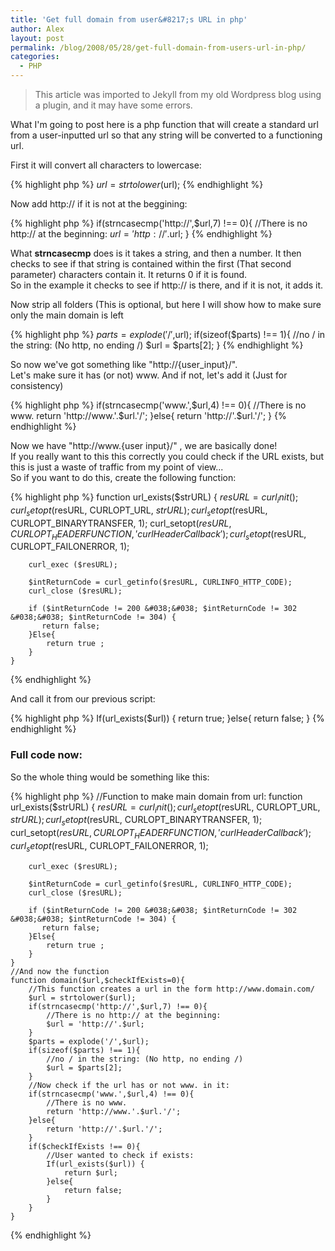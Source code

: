 ```yaml
---
title: 'Get full domain from user&#8217;s URL in php'
author: Alex
layout: post
permalink: /blog/2008/05/28/get-full-domain-from-users-url-in-php/
categories:
  - PHP
---
```

 > This article was imported to Jekyll from my old Wordpress blog using a plugin, and it may have some errors.

What I\'m going to post here is a php function that will create a standard url from a user-inputted url so that any string will be converted to a functioning url.

First it will convert all characters to lowercase:

{% highlight php  %}
    $url = strtolower($url);
{% endhighlight  %}

Now add http:// if it is not at the beggining:

{% highlight php  %}
    if(strncasecmp('http://',$url,7) !== 0){
    	//There is no http:// at the beginning:
    	$url = 'http://'.$url;
    }
{% endhighlight  %}  

What **strncasecmp** does is it takes a string, and then a number. It then checks to see if that string is contained within the first (That second parameter) characters contain it. It returns 0 if it is found.  
So in the example it checks to see if http:// is there, and if it is not, it adds it.

Now strip all folders (This is optional, but here I will show how to make sure only the main domain is left

{% highlight php  %}
    $parts = explode('/',$url);
	if(sizeof($parts) !== 1){
		//no / in the string: (No http, no ending /)
		$url = $parts[2];
	}
{% endhighlight  %}

So now we\'ve got something like \"http://{user_input}/\".  
Let\'s make sure it has (or not) www. And if not, let\'s add it (Just for consistency)

{% highlight php  %}
    if(strncasecmp('www.',$url,4) !== 0){
    	//There is no www.
    	return 'http://www.'.$url.'/';
    }else{
    	return 'http://'.$url.'/';
    }
{% endhighlight  %}

Now we have \"http://www.{user input}/\" , we are basically done!  
If you really want to this this correctly you could check if the URL exists, but this is just a waste of traffic from my point of view...  
So if you want to do this, create the following function:

{% highlight php  %}
    function url_exists($strURL) {
        $resURL = curl_init();
        curl_setopt($resURL, CURLOPT_URL, $strURL);
        curl_setopt($resURL, CURLOPT_BINARYTRANSFER, 1);
        curl_setopt($resURL, CURLOPT_HEADERFUNCTION, 'curlHeaderCallback');
        curl_setopt($resURL, CURLOPT_FAILONERROR, 1);
    
        curl_exec ($resURL);
    
        $intReturnCode = curl_getinfo($resURL, CURLINFO_HTTP_CODE);
        curl_close ($resURL);
    
        if ($intReturnCode != 200 &#038;&#038; $intReturnCode != 302 &#038;&#038; $intReturnCode != 304) {
           return false;
        }Else{
            return true ;
        }
    } 
{% endhighlight  %}

And call it from our previous script:

{% highlight php  %}
    If(url_exists($url)) {
         return true;
    }else{
        return false;
    }
{% endhighlight  %}

### Full code now: 

So the whole thing would be something like this: 

{% highlight php  %}
    //Function to make main domain from url:
    function url_exists($strURL) {
        $resURL = curl_init();
        curl_setopt($resURL, CURLOPT_URL, $strURL);
        curl_setopt($resURL, CURLOPT_BINARYTRANSFER, 1);
        curl_setopt($resURL, CURLOPT_HEADERFUNCTION, 'curlHeaderCallback');
        curl_setopt($resURL, CURLOPT_FAILONERROR, 1);
    
        curl_exec ($resURL);
    
        $intReturnCode = curl_getinfo($resURL, CURLINFO_HTTP_CODE);
        curl_close ($resURL);
    
        if ($intReturnCode != 200 &#038;&#038; $intReturnCode != 302 &#038;&#038; $intReturnCode != 304) {
           return false;
        }Else{
            return true ;
        }
    } 
    //And now the function
	function domain($url,$checkIfExists=0){
		//This function creates a url in the form http://www.domain.com/
		$url = strtolower($url);
		if(strncasecmp('http://',$url,7) !== 0){
			//There is no http:// at the beginning:
			$url = 'http://'.$url;
		}
		$parts = explode('/',$url);
		if(sizeof($parts) !== 1){
			//no / in the string: (No http, no ending /)
			$url = $parts[2];
		}
		//Now check if the url has or not www. in it:
		if(strncasecmp('www.',$url,4) !== 0){
			//There is no www.
			return 'http://www.'.$url.'/';
		}else{
			return 'http://'.$url.'/';
		}
		if($checkIfExists !== 0){
			//User wanted to check if exists:
			If(url_exists($url)) {
				return $url;
			}else{
				return false;
			}
		}
	}
{% endhighlight  %}

